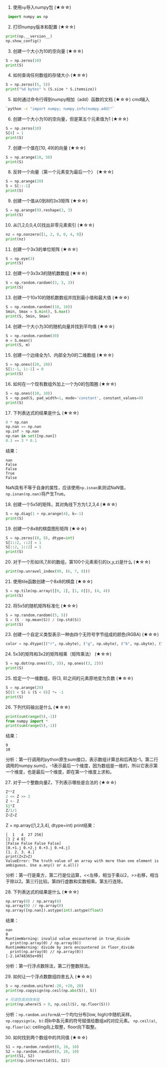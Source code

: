 1. 使用`np`导入numpy包 (★☆☆)
```py
 import numpy as np
```

2. 打印numpy版本和配置 (★☆☆)
```py
print(np.__version__)
np.show_config()
```

3. 创建一个大小为10的空向量 (★☆☆)
```py
S = np.zeros(10)
print(S)
```

4. 如何查询任何数组的存储大小 (★☆☆)
```py
S = np.zeros((5, 5))
print("%d bytes" % (S.size * S.itemsize))
```

5. 如何通过命令行得到numpy相加（add）函数的文档 (★☆☆)
cmd输入
```cmd
`python -c "import numpy; numpy.info(numpy.add)"`
```

6. 创建一个大小为10的空向量，但是第五个元素值为1 (★☆☆)
```py
S = np.zeros(10)
S[4] = 1
print(S)
```

7. 创建一个值在[10, 49]的向量 (★☆☆)
```py
S = np.arange(10, 50)
print(S)
```

8. 反转一个向量（第一个元素变为最后一个） (★☆☆)
```py
S = np.arange(20)
S = S[::-1]
print(S)
```

9. 创建一个值从0到8的3x3矩阵 (★☆☆)
```py
S = np.arange(9).reshape(3, 3)
print(S)
```

10. 从[1,2,0,0,4,0]找出非零元素索引 (★☆☆)
```py
nz = np.nonzero([1, 2, 0, 0, 4, 0])
print(nz)
```

11. 创建一个3x3的单位矩阵 (★☆☆)
```py
S = np.eye(3)
print(S)
```

12. 创建一个3x3x3的随机数数组 (★☆☆)
```py
S = np.random.random((3, 3, 3))
print(S)
```

13. 创建一个10x10的随机数数组并找到最小值和最大值 (★☆☆)
```py
S = np.random.random((10, 10))
Smin, Smax = S.min(), S.max()
print(S, Smin, Smax)
```

14. 创建一个大小为30的随机向量并找到平均值 (★☆☆)
```py
S = np.random.random(30)
m = S.mean()
print(S, m)
```

15. 创建一个边缘全为1、内部全为0的二维数组 (★☆☆)
```py
S = np.ones((20, 20))
S[1:-1, 1:-1] = 0
print(S)
```

16. 如何在一个现有数组外加上一个为0的包围圈 (★☆☆)
```py
S = np.ones((10, 10))
S = np.pad(S, pad_width=1, mode='constant', constant_values=0)
print(S)
```

17. 下列表达式的结果是什么 (★☆☆)
```py
0 * np.nan
np.nan == np.nan
np.inf > np.nan
np.nan in set([np.nan])
0.3 == 3 * 0.1
```
结果：
```
nan
False
False
True
False
```
NaN具有不等于自身的属性，应该使用`np.isnan`来测试NaN值，`np.isnan(np.nan)`将产生True。

18. 创建一个5x5的矩阵，其对角线下方为1,2,3,4 (★☆☆)
```py
S = np.diag(1 + np.arange(4), k=-1)
print(S)
```

19. 创建一个8x8的棋盘图形矩阵 (★☆☆)
```py
S = np.zeros((8, 8), dtype=int)
S[1::2, ::2] = 1
S[::2, 1::2] = 1
print(S)
```

20. 对于一个形如(6,7,8)的数组，第100个元素索引的(x,y,z)是什么 (★☆☆)
```py
print(np.unravel_index(99, (6, 7, 8)))
```

21. 使用tile函数创建一个8x8的棋盘 (★☆☆)
```py
S = np.tile(np.array([[0, 1], [1, 0]]), (4, 4))
print(S)
```

22. 将5x5的随机矩阵标准化 (★☆☆)
```py
S = np.random.random((5, 5))
S = (S - np.mean(S)) / (np.std(S))
print(S)
```

23. 创建一个自定义类型表示一种由四个无符号字节组成的颜色(RGBA) (★☆☆)
```py
color = np.dtype([("r", np.ubyte), ("g", np.ubyte), ("b", np.ubyte), ("a", np.ubyte)])
```

24. 5x3的矩阵和3x2的矩阵相乘（矩阵乘法） (★☆☆)
```py
S = np.dot(np.ones((5, 3)), np.ones((3, 2)))
print(S)
```

25. 给定一个一维数组，将(3, 8)之间的元素原地变为负数 (★☆☆)
```py
S = np.arange(20)
S[(3 < S) & (S < 8)] *= -1
print(S)
```

26. 下列代码输出是什么 (★☆☆)
```py
print(sum(range(5),-1))
from numpy import *
print(sum(range(5),-1))
```
结果：
```
9
10
```
分析：第一行调用的python原生sum接口，表示数组计算总和后再加-1。第二行调用的numpy.sum()，-1表示最后一个维度，因为数组是一维的，所以它表示第一个维度，也是最后一个维度，即在第一个维度上求和。

27. 对于一个整数向量Z，下列表示哪些是合法的 (★☆☆)
```py
Z**Z
2 << Z >> 2
Z <- Z
1j*Z
Z/1/1
Z<Z>Z
```
Z = np.array([1,2,3,4], dtype=int)
print结果：
```
[  1   4  27 256]
[1 2 4 8]
[False False False False]
[0.+1.j 0.+2.j 0.+3.j 0.+4.j]
[1. 2. 3. 4.]
print(Z<Z>Z)
ValueError: The truth value of an array with more than one element is ambiguous. Use a.any() or a.all()
```
分析：第一行是乘方，第二行是位运算，<<左移，相当于乘以2，>>右移，相当于除以2。第三行比较。第四行虚数和实数相乘。第五行连除。

28. 下列表达式的结果是什么 (★☆☆)
```py
np.array(0) / np.array(0)
np.array(0) // np.array(0)
np.array([np.nan]).astype(int).astype(float)
```
结果：
```
nan
0
RuntimeWarning: invalid value encountered in true_divide
  print(np.array(0) / np.array(0))
RuntimeWarning: divide by zero encountered in floor_divide
  print(np.array(0) // np.array(0))
[-2.14748365e+09]
```
分析：第一行浮点数除法，第二行整数除法。

29. 如何让一个浮点数数组四舍五入 (★☆☆)
```py
S = np.random.uniform(-20, +20, 20)
print(np.copysign(np.ceil(np.abs(S)), S))

# 可读性高但效率低
print(np.where(S > 0, np.ceil(S), np.floor(S)))
```
分析：`np.random.uniform`从一个均匀分布[low, high)中随机采样。
`np.copysign(a, b)`:将b中各元素的符号赋值给数组a的对应元素。
`np.ceil(a)`, `np.floor(a)`: ceiling向上取整，floor向下取整。

30. 如何找到两个数组中的共同值 (★☆☆)
```py
S1 = np.random.randint(0, 10, 10)
S2 = np.random.randint(0, 10, 10)
print(S1, S2)
print(np.intersect1d(S1, S2))
```